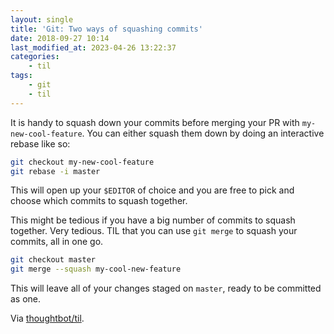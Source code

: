 ```yaml
---
layout: single
title: 'Git: Two ways of squashing commits'
date: 2018-09-27 10:14
last_modified_at: 2023-04-26 13:22:37
categories:
    - til
tags:
    - git
    - til
---
```


It is handy to squash down your commits before merging your PR with
`my-new-cool-feature`. You can either squash them down by doing an interactive
rebase like so:

```bash
git checkout my-new-cool-feature
git rebase -i master
```

This will open up your `$EDITOR` of choice and you are free to pick and choose
which commits to squash together.

This might be tedious if you have a big number of commits to squash together.
Very tedious. TIL that you can use `git merge` to squash your commits, all in
one go.

```bash
git checkout master
git merge --squash my-cool-new-feature
```

This will leave all of your changes staged on `master`, ready to be committed as
one.

Via [thoughtbot/til](https://github.com/thoughtbot/til).
